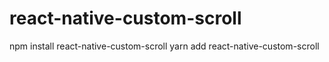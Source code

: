 # react-native-custom-scroll
npm install react-native-custom-scroll
yarn add react-native-custom-scroll
